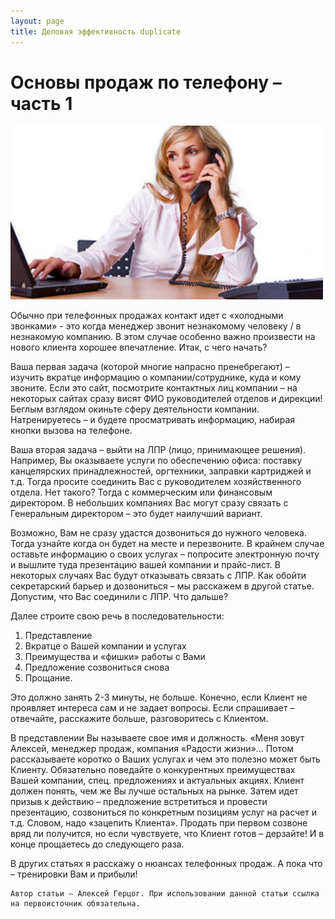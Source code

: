 ```yaml
---
layout: page
title: Деловая эффективность duplicate
---
```

# Основы продаж по телефону – часть 1

<img src="/content/businessContent/telesales1.jpeg" alt="alt text" class="pull-left" title="Title" width="500" />

Обычно при телефонных продажах контакт идет с «холодными звонками» - это когда менеджер звонит незнакомому человеку / в незнакомую компанию. В этом случае особенно важно произвести на нового клиента хорошее впечатление. Итак, с чего начать?

Ваша первая задача (которой многие напрасно пренебрегают) – изучить вкратце информацию о компании/сотруднике, куда и кому звоните. Если это сайт, посмотрите контактных лиц компании – на некоторых сайтах сразу висят ФИО руководителей отделов и дирекции! Беглым взглядом окиньте сферу деятельности компании. Натренируетесь – и будете просматривать информацию, набирая кнопки вызова на телефоне.

Ваша вторая задача – выйти на ЛПР (лицо, принимающее решения). Например, Вы оказываете услуги по обеспечению офиса: поставку канцелярских принадлежностей, оргтехники, заправки картриджей и т.д. Тогда просите соединить Вас с руководителем хозяйственного отдела. Нет такого? Тогда с коммерческим или финансовым директором. В небольших компаниях Вас могут сразу связать с Генеральным директором – это будет наилучший вариант.

Возможно, Вам не сразу удастся дозвониться до нужного человека. Тогда узнайте когда он будет на месте и перезвоните. В крайнем случае оставьте информацию о своих услугах – попросите электронную почту и вышлите туда презентацию вашей компании и прайс-лист. В некоторых случаях Вас будут отказывать связать с ЛПР. Как обойти секретарский барьер и дозвониться – мы расскажем в другой статье. Допустим, что Вас соединили с ЛПР. Что дальше?

Далее строите свою речь в последовательности: 

1.  Представление
1.  Вкратце о Вашей компании и услугах
1.  Преимущества и «фишки» работы с Вами
1.  Предложение созвониться снова
1.  Прощание.

Это должно занять 2-3 минуты, не больше. Конечно, если Клиент не проявляет интереса сам и не задает вопросы. Если спрашивает – отвечайте, расскажите больше, разговоритесь с Клиентом.

В представлении Вы называете свое имя и должность. «Меня зовут Алексей, менеджер продаж, компания «Радости жизни»… Потом рассказываете коротко о Ваших услугах и чем это полезно может быть Клиенту. Обязательно поведайте о конкурентных преимуществах Вашей компании, спец. предложениях и актуальных акциях. Клиент должен понять, чем же Вы лучше остальных на рынке. Затем идет призыв к действию – предложение встретиться и провести презентацию, созвониться по конкретным позициям услуг на расчет и т.д. Словом, надо «зацепить Клиента». Продать при первом созвоне вряд ли получится, но если чувствуете, что Клиент готов – дерзайте! И в конце прощаетесь до следующего раза.

В других статьях я расскажу о нюансах телефонных продаж. А пока что – тренировки Вам и прибыли!

    Автор статьи – Алексей Герцог. При использовании данной статьи ссылка на первоисточник обязательна.
